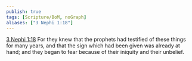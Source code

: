 ```yaml
---
publish: true
tags: [Scripture/BoM, noGraph]
aliases: ["3 Nephi 1:18"]
---
```

[3 Nephi 1:18](https://churchofjesuschrist.org/study/scriptures/bofm/3-ne/1?lang=eng&id=p18#p18) For they knew that the prophets had testified of these things for many years, and that the sign which had been given was already at hand; and they began to fear because of their iniquity and their unbelief.
